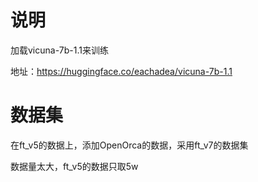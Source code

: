 # 说明

加载vicuna-7b-1.1来训练

地址：https://huggingface.co/eachadea/vicuna-7b-1.1

# 数据集


在ft_v5的数据上，添加OpenOrca的数据，采用ft_v7的数据集


数据量太大，ft_v5的数据只取5w